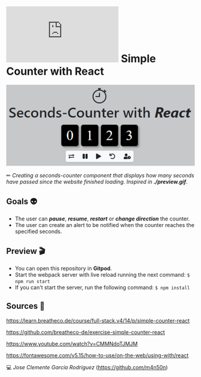 # ![4Geeks Logo](http://assets.breatheco.de/apis/img/images.php?blob&random&cat=icon&tags=4geeks,16) Simple Counter with React

![screenshot](https://raw.githubusercontent.com/m4n50n/simple_counter_with_react/main/screenshot-preview.png)


✏ *Creating a seconds-counter component that displays how many seconds have passed since the website finished loading. Inspired in ***./preview.gif****.

## Goals 👽 
- The user can ***pause***, ***resume***, ***restart*** or ***change direction*** the counter.
- The user can create an alert to be notified when the counter reaches the specified seconds.

## Preview 🎬
* You can open this repository in **Gitpod**.
* Start the webpack server with live reload running the next command: `$ npm run start`
* If you can't start the server, run the following command: `$ npm install`

## Sources 📌

<https://learn.breatheco.de/course/full-stack.v4/14/p/simple-counter-react>

<https://github.com/breatheco-de/exercise-simple-counter-react>

<https://www.youtube.com/watch?v=CMMNdoTJMJM>

<https://fontawesome.com/v5.15/how-to-use/on-the-web/using-with/react>

💻 _Jose Clemente García Rodríguez_ (<https://github.com/m4n50n>)
